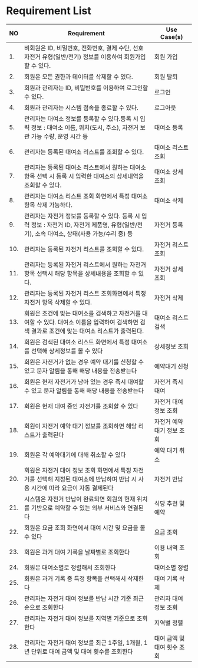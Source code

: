 
# Requirement List

| NO  | Requirement                                                                              | Use Case(s) |
|-----|------------------------------------------------------------------------------------------|-------------|
| 1.  | 비회원은 ID, 비밀번호, 전화번호, 결제 수단, 선호 자전거 유형(일반/전기) 정보를 이용하여 회원가입 할 수 있다.                       | 회원 가입       |
| 2.  | 회원은 모든 권한과 데이터를 삭제할 수 있다.                                                                | 회원 탈퇴       |
| 3.  | 회원과 관리자는 ID, 비밀번호를 이용하여 로그인할 수 있다.                                                       | 로그인         |
| 4.  | 회원과 관리자는 시스템 접속을 종료할 수 있다.                                                               | 로그아웃        |
| 5.  | 관리자는 대여소 정보를 등록할 수 있다.등록 시 입력 정보 : 대여소 이름, 위치(도시, 주소), 자전거 보관 가능 수량, 운영 시간 등             | 대여소 등록      |
| 6.  | 관리자는 등록된 대여소 리스트를 조회할 수 있다.                                                              | 대여소 리스트 조회  |
| 7.  | 관리자는 등록된 대여소 리스트에서 원하는 대여소 항목 선택 시 등록 시 입력한 대여소의 상세내역을 조회할 수 있다.                         | 대여소 상세 조회   |
| 8.  | 관리자는 대여소 리스트 조회 화면에서 특정 대여소 항목 삭제 가능하다.                                                  | 대여소 삭제      |
| 9.  | 관리자는 자전거 정보를 등록할 수 있다. 등록 시 입력 정보 : 자전거 ID, 자전거 제품명, 유형(일반/전기), 소속 대여소, 상태(사용 가능/수리 중) 등 | 자전거 등록      |
| 10. | 관리자는 등록된 자전거 리스트를 조회할 수 있다.                                                              | 자전거 리스트 조회  |
| 11. | 관리자는 등록된 자전거 리스트에서 원하는 자전거 항목 선택시 해당 항목을 상세내용을 조회할 수 있다.                                 | 자전거 상세 조회   |
| 12. | 관리자는 등록된 자전거 리스트 조회화면에서 특정 자전거 항목 삭제할 수 있다.                                              | 자전거 삭제      |
| 13. | 회원은 조건에 맞는 대여소를 검색하고 자전거를 대여할 수 있다. 대여소 이름을 입력하여 검색하면 검색 결과로 조건에 맞는 대여소 리스트가 출력된다.       | 대여소 리스트 검색  |
| 14. | 회원은 검색된 대여소 리스트 화면에서 특정 대여소를 선택해 상세정보를 볼 수 있다 | 상세정보 조회 |
| 15. | 회원은 자전거가 없는 경우 예약 대기를 신청할 수 있고 문자 알림을 통해 해당 내용을 전송받는다 | 예약대기 신청 |
| 16. | 회원은 현재 자전거가 남아 있는 경우 즉시 대여할 수 있고 문자 알림을 통해 해당 내용을 전송받는다| 자전거 즉시 대여 |
| 17. | 회원은 현재 대여 중인 자전거를 조회할 수 있다 | 자전거 대여 정보 조회 |
| 18. | 회원이 자전거 예약 대기 정보를 조회하면 해당 리스트가 출력된다 | 자전거 예약 대기 정보 조회 |
| 19. | 회원은 각 예약대기에 대해 취소할 수 있다| 예약 대기 취소 |
| 20.  | 회원은 자전거 대여 정보 조회 화면에서 특정 자전거를 선택해 지정된 대여소에 반납하며 반납 시 사용 시간에 따라 요금이 자동 결제된다 |  자전거 반납  |
| 21.  | 시스템은 자전거 반납이 완료되면 회원의 현재 위치를 기반으로 예약할 수 있는 외부 서비스와 연결된다 | 식당 추천 및 예약  |
| 22.  | 회원은 요금 조회 화면에서 대여 시간 및 요금을 볼 수 있다 | 요금 조회 |
| 23.  | 회원은 과거 대여 기록을 날짜별로 조회한다  | 이용 내역 조회   |
| 24.  |  회원은 대여소별로 정렬해서 조회한다  | 대여소별 정렬   |
| 25.  |  회원은 과거 기록 중 특정 항목을 선택해서 삭제한다  | 대여 기록 삭제   |
| 26. | 관리자는 자전거 대여 정보를 반납 시간 기준 최근순으로 조회한다  | 관리자 대여 정보 조회  |
| 27. | 관리자는 자전거 대여 정보를 지역별 기준으로 조회한다  | 지역별 정렬  |
| 28. | 관리자는 자전거 대여 정보를 최근 1주일, 1개월, 1년 단위로 대여 금액 및 대여 횟수를 조회한다  | 대여 금액 및 대여 횟수 조회  |

